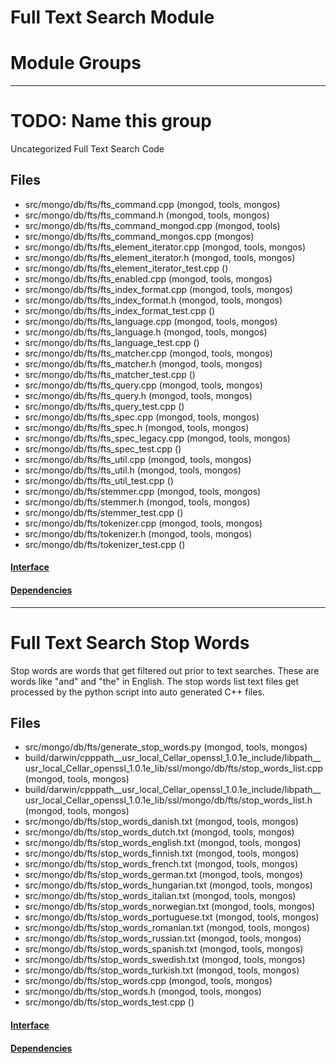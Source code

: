 # Full Text Search Module

# Module Groups

-------------

# TODO: Name this group
Uncategorized Full Text Search Code

## Files
- src/mongo/db/fts/fts\_command.cpp   (mongod, tools, mongos)
- src/mongo/db/fts/fts\_command.h   (mongod, tools, mongos)
- src/mongo/db/fts/fts\_command\_mongod.cpp   (mongod, tools)
- src/mongo/db/fts/fts\_command\_mongos.cpp   (mongos)
- src/mongo/db/fts/fts\_element\_iterator.cpp   (mongod, tools, mongos)
- src/mongo/db/fts/fts\_element\_iterator.h   (mongod, tools, mongos)
- src/mongo/db/fts/fts\_element\_iterator\_test.cpp   ()
- src/mongo/db/fts/fts\_enabled.cpp   (mongod, tools, mongos)
- src/mongo/db/fts/fts\_index\_format.cpp   (mongod, tools, mongos)
- src/mongo/db/fts/fts\_index\_format.h   (mongod, tools, mongos)
- src/mongo/db/fts/fts\_index\_format\_test.cpp   ()
- src/mongo/db/fts/fts\_language.cpp   (mongod, tools, mongos)
- src/mongo/db/fts/fts\_language.h   (mongod, tools, mongos)
- src/mongo/db/fts/fts\_language\_test.cpp   ()
- src/mongo/db/fts/fts\_matcher.cpp   (mongod, tools, mongos)
- src/mongo/db/fts/fts\_matcher.h   (mongod, tools, mongos)
- src/mongo/db/fts/fts\_matcher\_test.cpp   ()
- src/mongo/db/fts/fts\_query.cpp   (mongod, tools, mongos)
- src/mongo/db/fts/fts\_query.h   (mongod, tools, mongos)
- src/mongo/db/fts/fts\_query\_test.cpp   ()
- src/mongo/db/fts/fts\_spec.cpp   (mongod, tools, mongos)
- src/mongo/db/fts/fts\_spec.h   (mongod, tools, mongos)
- src/mongo/db/fts/fts\_spec\_legacy.cpp   (mongod, tools, mongos)
- src/mongo/db/fts/fts\_spec\_test.cpp   ()
- src/mongo/db/fts/fts\_util.cpp   (mongod, tools, mongos)
- src/mongo/db/fts/fts\_util.h   (mongod, tools, mongos)
- src/mongo/db/fts/fts\_util\_test.cpp   ()
- src/mongo/db/fts/stemmer.cpp   (mongod, tools, mongos)
- src/mongo/db/fts/stemmer.h   (mongod, tools, mongos)
- src/mongo/db/fts/stemmer\_test.cpp   ()
- src/mongo/db/fts/tokenizer.cpp   (mongod, tools, mongos)
- src/mongo/db/fts/tokenizer.h   (mongod, tools, mongos)
- src/mongo/db/fts/tokenizer\_test.cpp   ()

#### [Interface](interface/0)

#### [Dependencies](dependencies/0)

-------------

# Full Text Search Stop Words
Stop words are words that get filtered out prior to text searches.  These are words like "and" and "the" in English.  The stop words list text files get processed by the python script into auto generated C++ files.

## Files
- src/mongo/db/fts/generate\_stop\_words.py   (mongod, tools, mongos)
- build/darwin/cpppath\_\_usr\_local\_Cellar\_openssl\_1.0.1e\_include/libpath\_\_usr\_local\_Cellar\_openssl\_1.0.1e\_lib/ssl/mongo/db/fts/stop\_words\_list.cpp   (mongod, tools, mongos)
- build/darwin/cpppath\_\_usr\_local\_Cellar\_openssl\_1.0.1e\_include/libpath\_\_usr\_local\_Cellar\_openssl\_1.0.1e\_lib/ssl/mongo/db/fts/stop\_words\_list.h   (mongod, tools, mongos)
- src/mongo/db/fts/stop\_words\_danish.txt   (mongod, tools, mongos)
- src/mongo/db/fts/stop\_words\_dutch.txt   (mongod, tools, mongos)
- src/mongo/db/fts/stop\_words\_english.txt   (mongod, tools, mongos)
- src/mongo/db/fts/stop\_words\_finnish.txt   (mongod, tools, mongos)
- src/mongo/db/fts/stop\_words\_french.txt   (mongod, tools, mongos)
- src/mongo/db/fts/stop\_words\_german.txt   (mongod, tools, mongos)
- src/mongo/db/fts/stop\_words\_hungarian.txt   (mongod, tools, mongos)
- src/mongo/db/fts/stop\_words\_italian.txt   (mongod, tools, mongos)
- src/mongo/db/fts/stop\_words\_norwegian.txt   (mongod, tools, mongos)
- src/mongo/db/fts/stop\_words\_portuguese.txt   (mongod, tools, mongos)
- src/mongo/db/fts/stop\_words\_romanian.txt   (mongod, tools, mongos)
- src/mongo/db/fts/stop\_words\_russian.txt   (mongod, tools, mongos)
- src/mongo/db/fts/stop\_words\_spanish.txt   (mongod, tools, mongos)
- src/mongo/db/fts/stop\_words\_swedish.txt   (mongod, tools, mongos)
- src/mongo/db/fts/stop\_words\_turkish.txt   (mongod, tools, mongos)
- src/mongo/db/fts/stop\_words.cpp   (mongod, tools, mongos)
- src/mongo/db/fts/stop\_words.h   (mongod, tools, mongos)
- src/mongo/db/fts/stop\_words\_test.cpp   ()

#### [Interface](interface/1)

#### [Dependencies](dependencies/1)
